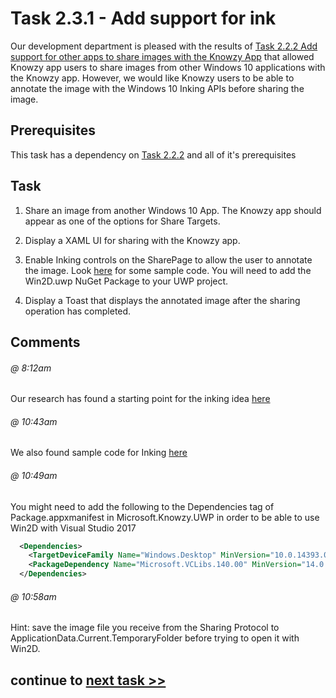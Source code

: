# Task 2.3.1 - Add support for ink

Our development department is pleased with the results of [Task 2.2.2 Add support for other apps to share images with the Knowzy App](222_Share.md) 
that allowed Knowzy app users to share images from other Windows 10 applications with the Knowzy app. However, we would like Knowzy users to be able
to annotate the image with the Windows 10 Inking APIs before sharing the image.


## Prerequisites 

This task has a dependency on [Task 2.2.2](222_Share.md) and all of it's prerequisites

## Task 

1. Share an image from another Windows 10 App. The Knowzy app should appear as one of the options for Share Targets.

2. Display a XAML UI for sharing with the Knowzy app.

3. Enable Inking controls on the SharePage to allow the user to annotate the image. Look [here](https://stackoverflow.com/questions/37179815/displaying-a-background-image-on-a-uwp-ink-canvas)
for some sample code. You will need to add the Win2D.uwp NuGet Package to your UWP project.

4. Display a Toast that displays the annotated image after the sharing operation has completed.

## Comments

###### @ 8:12am
Our research has found a starting point for the inking idea [here](https://docs.microsoft.com/en-us/windows/uwp/input-and-devices/pen-and-stylus-interactions )

###### @ 10:43am
We also found sample code for Inking [here](https://github.com/Microsoft/Windows-universal-samples/tree/master/Samples/SimpleInk)

###### @ 10:49am

You might need to add the following to the Dependencies tag of Package.appxmanifest in Microsoft.Knowzy.UWP in order to be able to use Win2D with Visual Studio 2017

```xml
  <Dependencies>
    <TargetDeviceFamily Name="Windows.Desktop" MinVersion="10.0.14393.0" MaxVersionTested="10.0.14393.0" />
    <PackageDependency Name="Microsoft.VCLibs.140.00" MinVersion="14.0.22929.0" Publisher="CN=Microsoft Corporation, O=Microsoft Corporation, L=Redmond, S=Washington, C=US" />
  </Dependencies>
```

###### @ 10:58am

Hint: save the image file you receive from the Sharing Protocol to ApplicationData.Current.TemporaryFolder before trying to open it with Win2D.


## continue to [next task >> ](232_Windows_Hello.md)